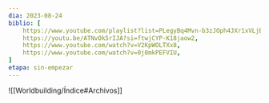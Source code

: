 ```yaml
---
dia: 2023-08-24
biblio: [
	https://www.youtube.com/playlist?list=PLegyBq4Mvn-b3zJOph4JXr1xVLjEJKDjM,
	https://youtu.be/ATNvOk5rIJA?si=ftwjCYP-K18jaow2,
	https://www.youtube.com/watch?v=V2KpWOLTXx8,
	https://www.youtube.com/watch?v=0j0mkPEFVIU,
]
etapa: sin-empezar
---
```









![[Worldbuilding/Índice#Archivos]]
